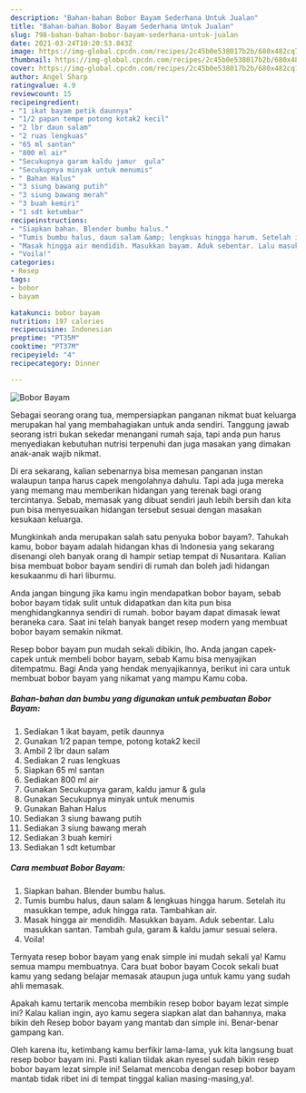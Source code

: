 ```yaml
---
description: "Bahan-bahan Bobor Bayam Sederhana Untuk Jualan"
title: "Bahan-bahan Bobor Bayam Sederhana Untuk Jualan"
slug: 798-bahan-bahan-bobor-bayam-sederhana-untuk-jualan
date: 2021-03-24T10:20:53.843Z
image: https://img-global.cpcdn.com/recipes/2c45b0e538017b2b/680x482cq70/bobor-bayam-foto-resep-utama.jpg
thumbnail: https://img-global.cpcdn.com/recipes/2c45b0e538017b2b/680x482cq70/bobor-bayam-foto-resep-utama.jpg
cover: https://img-global.cpcdn.com/recipes/2c45b0e538017b2b/680x482cq70/bobor-bayam-foto-resep-utama.jpg
author: Angel Sharp
ratingvalue: 4.9
reviewcount: 15
recipeingredient:
- "1 ikat bayam petik daunnya"
- "1/2 papan tempe potong kotak2 kecil"
- "2 lbr daun salam"
- "2 ruas lengkuas"
- "65 ml santan"
- "800 ml air"
- "Secukupnya garam kaldu jamur  gula"
- "Secukupnya minyak untuk menumis"
- " Bahan Halus"
- "3 siung bawang putih"
- "3 siung bawang merah"
- "3 buah kemiri"
- "1 sdt ketumbar"
recipeinstructions:
- "Siapkan bahan. Blender bumbu halus."
- "Tumis bumbu halus, daun salam &amp; lengkuas hingga harum. Setelah itu masukkan tempe, aduk hingga rata. Tambahkan air."
- "Masak hingga air mendidih. Masukkan bayam. Aduk sebentar. Lalu masukkan santan. Tambah gula, garam &amp; kaldu jamur sesuai selera."
- "Voila!"
categories:
- Resep
tags:
- bobor
- bayam

katakunci: bobor bayam 
nutrition: 197 calories
recipecuisine: Indonesian
preptime: "PT35M"
cooktime: "PT37M"
recipeyield: "4"
recipecategory: Dinner

---
```



![Bobor Bayam](https://img-global.cpcdn.com/recipes/2c45b0e538017b2b/680x482cq70/bobor-bayam-foto-resep-utama.jpg)

Sebagai seorang orang tua, mempersiapkan panganan nikmat buat keluarga merupakan hal yang membahagiakan untuk anda sendiri. Tanggung jawab seorang istri bukan sekedar menangani rumah saja, tapi anda pun harus menyediakan kebutuhan nutrisi terpenuhi dan juga masakan yang dimakan anak-anak wajib nikmat.

Di era  sekarang, kalian sebenarnya bisa memesan panganan instan walaupun tanpa harus capek mengolahnya dahulu. Tapi ada juga mereka yang memang mau memberikan hidangan yang terenak bagi orang tercintanya. Sebab, memasak yang dibuat sendiri jauh lebih bersih dan kita pun bisa menyesuaikan hidangan tersebut sesuai dengan masakan kesukaan keluarga. 



Mungkinkah anda merupakan salah satu penyuka bobor bayam?. Tahukah kamu, bobor bayam adalah hidangan khas di Indonesia yang sekarang disenangi oleh banyak orang di hampir setiap tempat di Nusantara. Kalian bisa membuat bobor bayam sendiri di rumah dan boleh jadi hidangan kesukaanmu di hari liburmu.

Anda jangan bingung jika kamu ingin mendapatkan bobor bayam, sebab bobor bayam tidak sulit untuk didapatkan dan kita pun bisa menghidangkannya sendiri di rumah. bobor bayam dapat dimasak lewat beraneka cara. Saat ini telah banyak banget resep modern yang membuat bobor bayam semakin nikmat.

Resep bobor bayam pun mudah sekali dibikin, lho. Anda jangan capek-capek untuk membeli bobor bayam, sebab Kamu bisa menyajikan ditempatmu. Bagi Anda yang hendak menyajikannya, berikut ini cara untuk membuat bobor bayam yang nikamat yang mampu Kamu coba.

<!--inarticleads1-->

##### Bahan-bahan dan bumbu yang digunakan untuk pembuatan Bobor Bayam:

1. Sediakan 1 ikat bayam, petik daunnya
1. Gunakan 1/2 papan tempe, potong kotak2 kecil
1. Ambil 2 lbr daun salam
1. Sediakan 2 ruas lengkuas
1. Siapkan 65 ml santan
1. Sediakan 800 ml air
1. Gunakan Secukupnya garam, kaldu jamur &amp; gula
1. Gunakan Secukupnya minyak untuk menumis
1. Gunakan  Bahan Halus
1. Sediakan 3 siung bawang putih
1. Sediakan 3 siung bawang merah
1. Sediakan 3 buah kemiri
1. Sediakan 1 sdt ketumbar




<!--inarticleads2-->

##### Cara membuat Bobor Bayam:

1. Siapkan bahan. Blender bumbu halus.
1. Tumis bumbu halus, daun salam &amp; lengkuas hingga harum. Setelah itu masukkan tempe, aduk hingga rata. Tambahkan air.
1. Masak hingga air mendidih. Masukkan bayam. Aduk sebentar. Lalu masukkan santan. Tambah gula, garam &amp; kaldu jamur sesuai selera.
1. Voila!




Ternyata resep bobor bayam yang enak simple ini mudah sekali ya! Kamu semua mampu membuatnya. Cara buat bobor bayam Cocok sekali buat kamu yang sedang belajar memasak ataupun juga untuk kamu yang sudah ahli memasak.

Apakah kamu tertarik mencoba membikin resep bobor bayam lezat simple ini? Kalau kalian ingin, ayo kamu segera siapkan alat dan bahannya, maka bikin deh Resep bobor bayam yang mantab dan simple ini. Benar-benar gampang kan. 

Oleh karena itu, ketimbang kamu berfikir lama-lama, yuk kita langsung buat resep bobor bayam ini. Pasti kalian tiidak akan nyesel sudah bikin resep bobor bayam lezat simple ini! Selamat mencoba dengan resep bobor bayam mantab tidak ribet ini di tempat tinggal kalian masing-masing,ya!.

